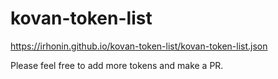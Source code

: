 # kovan-token-list
https://irhonin.github.io/kovan-token-list/kovan-token-list.json

Please feel free to add more tokens and make a PR.
